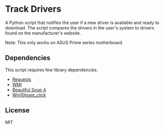 # Track Drivers

A Python script that notifies the user if a new driver is available and ready to download. The script compares the drivers in the user's system to drivers found on the manufacturer's website.

Note: This only works on ASUS Prime series motherboard.

## Dependencies

This script requires few library dependencies.

- [Requests](https://docs.python-requests.org/en/latest/)
- [WMI](https://pypi.org/project/WMI/)
- [Beautiful Soup 4](https://www.crummy.com/software/BeautifulSoup/bs4/doc/)
- [Win10toast_click](https://pypi.org/project/win10toast-click/)

## License
MIT

